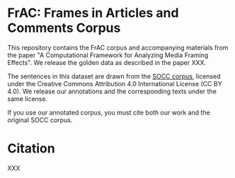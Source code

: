 # FrAC: Frames in Articles and Comments Corpus

This repository contains the FrAC corpus and accompanying materials from the paper "A Computational Framework for Analyzing Media Framing Effects". We release the golden data as described in the paper XXX.

The sentences in this dataset are drawn from the [SOCC corpus]([url](https://github.com/sfu-discourse-lab/SOCC)), licensed under the Creative Commons Attribution 4.0 International License (CC BY 4.0).
We release our annotations and the corresponding texts under the same license.

If you use our annotated corpus, you must cite both our work and the original SOCC corpus.


# Citation
XXX
